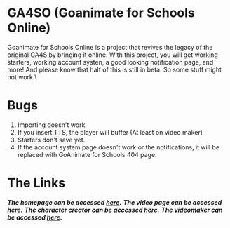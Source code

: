 # GA4SO (Goanimate for Schools Online)
Goanimate for Schools Online is a project that revives the legacy of the original GA4S by bringing it online. With this project, you will get working starters, working account systen, a good looking notification page, and more! And please know that half of this is still in beta. So some stuff might not work.\
# Bugs
1. Importing doesn't work
2. If you insert TTS, the player will buffer (At least on video maker)
3. Starters don't save yet.
4. If the account system page doesn't work or the notifications, it will be replaced with GoAnimate for Schools 404 page.
# The Links
***The homepage can be accessed [here](https://owendeveloper490.github.io/GA4SO/).***
***The video page can be accessed [here](https://owendeveloper490.github.io/GA4SO/movies.html).***
***The character creator can be accessed [here](https://owendeveloper490.github.io/GA4SO/character_creator/cwfull.html).***
***The videomaker can be accessed [here](https://owendeveloper490.github.io/GA4SO/videomaker/full/cw.html).***
